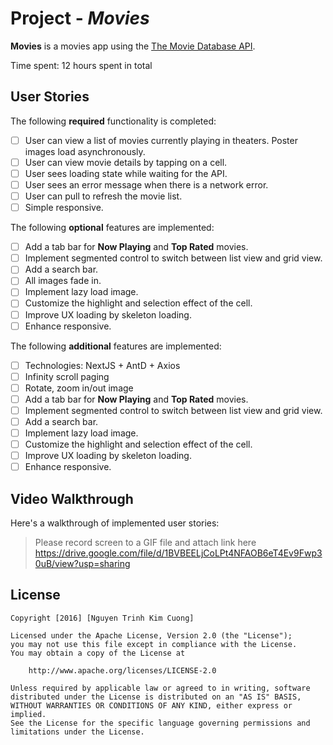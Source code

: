 # Project - *Movies*

**Movies** is a movies app using the [The Movie Database API](https://developers.themoviedb.org/3).

Time spent: 12 hours spent in total

## User Stories

The following **required** functionality is completed:

- [ ] User can view a list of movies currently playing in theaters. Poster images load asynchronously.
- [ ] User can view movie details by tapping on a cell.
- [ ] User sees loading state while waiting for the API.
- [ ] User sees an error message when there is a network error.
- [ ] User can pull to refresh the movie list.
- [ ] Simple responsive.

The following **optional** features are implemented:

- [ ] Add a tab bar for **Now Playing** and **Top Rated** movies.
- [ ] Implement segmented control to switch between list view and grid view.
- [ ] Add a search bar.
- [ ] All images fade in.
- [ ] Implement lazy load image.
- [ ] Customize the highlight and selection effect of the cell.
- [ ] Improve UX loading by skeleton loading.
- [ ] Enhance responsive.

The following **additional** features are implemented:

- [ ] Technologies: NextJS + AntD + Axios
- [ ] Infinity scroll paging
- [ ] Rotate, zoom in/out image
- [ ] Add a tab bar for **Now Playing** and **Top Rated** movies.
- [ ] Implement segmented control to switch between list view and grid view.
- [ ] Add a search bar.
- [ ] Implement lazy load image.
- [ ] Customize the highlight and selection effect of the cell.
- [ ] Improve UX loading by skeleton loading.
- [ ] Enhance responsive.

## Video Walkthrough

Here's a walkthrough of implemented user stories:

> Please record screen to a GIF file and attach link here
https://drive.google.com/file/d/1BVBEELjCoLPt4NFAOB6eT4Ev9Fwp30uB/view?usp=sharing

## License

    Copyright [2016] [Nguyen Trinh Kim Cuong]

    Licensed under the Apache License, Version 2.0 (the "License");
    you may not use this file except in compliance with the License.
    You may obtain a copy of the License at

        http://www.apache.org/licenses/LICENSE-2.0

    Unless required by applicable law or agreed to in writing, software
    distributed under the License is distributed on an "AS IS" BASIS,
    WITHOUT WARRANTIES OR CONDITIONS OF ANY KIND, either express or implied.
    See the License for the specific language governing permissions and
    limitations under the License.
